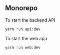 ## Monorepo

To start the backend API
```
yarn run api:dev
```

To start the web app
```
yarn run web:dev
```
